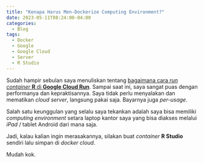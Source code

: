 ```yaml
---
title: "Kenapa Harus Men-Dockerize Computing Environment?"
date: 2023-05-11T08:24:00-04:00
categories:
  - Blog
tags:
  - Docker
  - Google
  - Google Cloud
  - Server
  - R Studio
---
```


Sudah hampir sebulan saya menuliskan tentang [bagaimana cara *run*
*container* **R** di **Google Cloud
Run**](https://ikanx101.com/blog/docker-cloud-run/). Sampai saat ini,
saya sangat puas dengan performanya dan kepraktisannya. Saya tidak perlu
menyalakan dan mematikan *cloud server*, langsung pakai saja. Bayarnya
juga *per-usage*.

Salah satu keunggulan yang selalu saya tekankan adalah saya bisa
memiliki *computing environment* setara laptop kantor saya yang bisa
diakses melalui *iPad* / tablet Android dari mana saja.

Jadi, kalau kalian ingin merasakannya, silakan buat *container* **R
Studio** sendiri lalu simpan di *docker cloud*.

Mudah kok.
